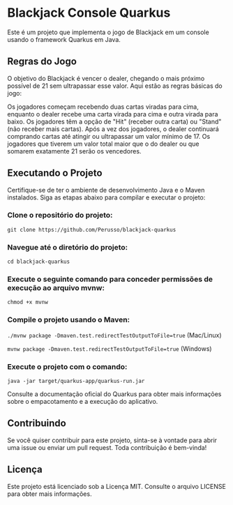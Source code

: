 
# Blackjack Console Quarkus
Este é um projeto que implementa o jogo de Blackjack em um console usando o framework Quarkus em Java.

## Regras do Jogo
O objetivo do Blackjack é vencer o dealer, chegando o mais próximo possível de 21 sem ultrapassar esse valor. Aqui estão as regras básicas do jogo:

Os jogadores começam recebendo duas cartas viradas para cima, enquanto o dealer recebe uma carta virada para cima e outra virada para baixo.
Os jogadores têm a opção de "Hit" (receber outra carta) ou "Stand" (não receber mais cartas).
Após a vez dos jogadores, o dealer continuará comprando cartas até atingir ou ultrapassar um valor mínimo de 17.
Os jogadores que tiverem um valor total maior que o do dealer ou que somarem exatamente 21 serão os vencedores.

## Executando o Projeto
Certifique-se de ter o ambiente de desenvolvimento Java e o Maven instalados. Siga as etapas abaixo para compilar e executar o projeto:

### Clone o repositório do projeto:

```git clone https://github.com/Perusso/blackjack-quarkus```

### Navegue até o diretório do projeto:

```cd blackjack-quarkus```

### Execute o seguinte comando para conceder permissões de execução ao arquivo mvnw:

```chmod +x mvnw```

### Compile o projeto usando o Maven:

```./mvnw package -Dmaven.test.redirectTestOutputToFile=true``` (Mac/Linux)

```mvnw package -Dmaven.test.redirectTestOutputToFile=true``` (Windows)

### Execute o projeto com o comando:

```java -jar target/quarkus-app/quarkus-run.jar```

Consulte a documentação oficial do Quarkus para obter mais informações sobre o empacotamento e a execução do aplicativo.

## Contribuindo
Se você quiser contribuir para este projeto, sinta-se à vontade para abrir uma issue ou enviar um pull request. Toda contribuição é bem-vinda!

## Licença
Este projeto está licenciado sob a Licença MIT. Consulte o arquivo LICENSE para obter mais informações.
